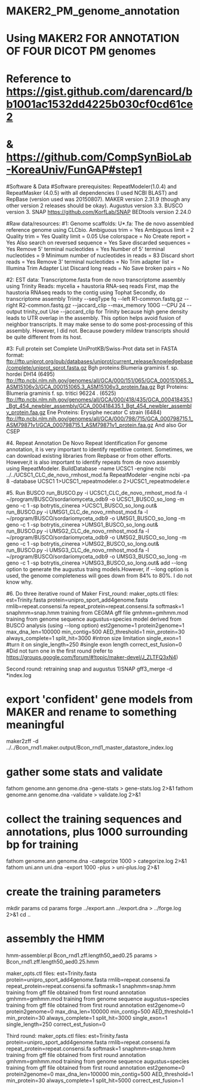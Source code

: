 # MAKER2_PM_genome_annotation
# Using MAKER2 FOR ANNOTATION OF FOUR DICOT PM genomes
# Reference to  https://gist.github.com/darencard/bb1001ac1532dd4225b030cf0cd61ce2
#             & https://github.com/CompSynBioLab-KoreaUniv/FunGAP#step1

#Software & Data
#Software prerequisites:
RepeatModeler(1.0.4) and RepeatMasker (4.0.5) with all dependencies (I used NCBI BLAST) and RepBase (version used was 20150807).
MAKER version 2.31.9 (though any other version 2 releases should be okay).
Augustus version 3.3.
BUSCO version 3.
SNAP https://github.com/KorfLab/SNAP
BEDtools version 2.24.0

#Raw data/resources:
#1: Genome scaffolds:
U*.fa: The de novo assembled reference genome using CLCbio. 
          Ambiguous trim = Yes
          Ambiguous limit = 2
          Quality trim = Yes
          Quality limit = 0.05
          Use colorspace = No
          Create report = Yes
          Also search on reversed sequence = Yes
          Save discarded sequences = Yes
          Remove 5' terminal nucleotides = Yes
          Number of 5' terminal nucleotides = 9
          Minimum number of nucleotides in reads = 83
          Discard short reads = Yes
          Remove 3' terminal nucleotides = No
          Trim adapter list = Illumina Trim Adapter List
          Discard long reads = No
          Save broken pairs = No

#2: EST data:
Transcriptome.fasta from de novo transcriptome assembly using Trinity
Reads: mycelia + haustoria RNA-seq reads 
First, map the haustoria RNAseq reads to the contig using Tophat
Secondly, do transcriptome assembly
Trinity --seqType fq --left R1-common.fastq.gz --right R2-common.fastq.gz --jaccard_clip --max_memory 100G --CPU 24 --output trinity_out
Use --jaccard_clip for Trinity because high gene density leads to UTR overlap in the assembly. This option helps avoid fusion of neighbor transcripts. 
It may make sense to do some post-processing of this assembly. However, I did not. Because powdery
mildew transcripts should be quite different from its host.

#3: Full protein set
Complete UniProtKB/Swiss-Prot data set in FASTA format: ftp://ftp.uniprot.org/pub/databases/uniprot/current_release/knowledgebase/complete/uniprot_sprot.fasta.gz
Bgh proteins:Blumeria graminis f. sp. hordei DH14 (6495)
ftp://ftp.ncbi.nlm.nih.gov/genomes/all/GCA/000/151/065/GCA_000151065.3_ASM15106v3/GCA_000151065.3_ASM15106v3_protein.faa.gz
Bgt Proteins: Blumeria graminis f. sp. tritici 96224 . (6525)
ftp://ftp.ncbi.nlm.nih.gov/genomes/all/GCA/000/418/435/GCA_000418435.1_Bgt_454_newbler_assembly/GCA_000418435.1_Bgt_454_newbler_assembly_protein.faa.gz
Ene Proteins: Erysiphe necator C strain (6484)
ftp://ftp.ncbi.nlm.nih.gov/genomes/all/GCA/000/798/715/GCA_000798715.1_ASM79871v1/GCA_000798715.1_ASM79871v1_protein.faa.gz
And also Gor CSEP


#4. Repeat Annotation
De Novo Repeat Identification
For genome annotation, it is very important to identify repetitive content. Sometimes, we can download existing libraries from Repbase or from other efforts. However,it is also important to identify repeats from de novo assembly using RepeatModeler. 
  BuildDatabase -name UCSC1 -engine ncbi ../../UCSC1_CLC_de_novo_rmhost_mod.fa
  RepeatModeler -engine ncbi -pa 8 -database UCSC1 1>UCSC1_repeatmodeler.o 2>UCSC1_repeatmodeler.e
  
  
#5. Run BUSCO
run_BUSCO.py -i UCSC1_CLC_de_novo_rmhost_mod.fa -l ~/program/BUSCO/sordariomyceta_odb9 -o UCSC1_BUSCO_so_long -m geno -c 1 -sp botrytis_cinerea  >UCSC1_BUSCO_so_long.out&
run_BUSCO.py -i UMSG1_CLC_de_novo_rmhost_mod.fa -l ~/program/BUSCO/sordariomyceta_odb9 -o UMSG1_BUSCO_so_long -m geno -c 1 -sp botrytis_cinerea  >UMSG1_BUSCO_so_long.out&
run_BUSCO.py -i UMSG2_CLC_de_novo_rmhost_mod.fa -l ~/program/BUSCO/sordariomyceta_odb9 -o UMSG2_BUSCO_so_long -m geno -c 1 -sp botrytis_cinerea  >UMSG2_BUSCO_so_long.out&
run_BUSCO.py -i UMSG3_CLC_de_novo_rmhost_mod.fa -l ~/program/BUSCO/sordariomyceta_odb9 -o UMSG3_BUSCO_so_long -m geno -c 1 -sp botrytis_cinerea  >UMSG3_BUSCO_so_long.out&
add --long option to generate the augustus traing models.However, if --long option is used, the genome completeness will goes down from 84% to 80%. I do not know why.

#6. Do three iterative round of Maker
First_round:
maker_opts.ctl files:
est=Trinity.fasta
protein=unipro_sport_add4genome.fasta
rmlib=repeat.consensi.fa
repeat_protein=repeat.consensi.fa
softmask=1
snaphmm=snap.hmm training from CEGMA gff file
gmhmm=gmhmm.mod training from genome sequence
augustus=species model derived from BUSCO analysis (using --long option)
est2genome=1
protein2genome=1
max_dna_len=100000
min_contig=500
AED_threshold=1
min_protein=30
always_complete=1
split_hit=3000 #intron size limitation
single_exon=1 #turn it on
single_length=250 #single exon length 
correct_est_fusion=0 #Did not turn one in the first round (refer to https://groups.google.com/forum/#!topic/maker-devel/J_ZLTFQ3xN4)

Second round:
retraining snap and augustus
1)SNAP
gff3_merge -d *index.log
# export 'confident' gene models from MAKER and rename to something meaningful
maker2zff -d ../../Bcon_rnd1.maker.output/Bcon_rnd1_master_datastore_index.log
# gather some stats and validate
fathom genome.ann genome.dna -gene-stats > gene-stats.log 2>&1
fathom genome.ann genome.dna  -validate > validate.log 2>&1
# collect the training sequences and annotations, plus 1000 surrounding bp for training
fathom genome.ann genome.dna -categorize 1000 > categorize.log 2>&1
fathom uni.ann uni.dna -export 1000 -plus > uni-plus.log 2>&1
# create the training parameters
mkdir params
cd params
forge ../export.ann ../export.dna > ../forge.log 2>&1
cd ..
# assembly the HMM
hmm-assembler.pl Bcon_rnd1.zff.length50_aed0.25 params > Bcon_rnd1.zff.length50_aed0.25.hmm

maker_opts.ctl files:
est=Trinity.fasta 
protein=unipro_sport_add4genome.fasta
rmlib=repeat.consensi.fa
repeat_protein=repeat.consensi.fa
softmask=1
snaphmm=snap.hmm training from gff file obtained from first round annotation
gmhmm=gmhmm.mod training from genome sequence
augustus=species training from gff file obtained from first round annotation 
est2genome=0
protein2genome=0
max_dna_len=100000
min_contig=500
AED_threshold=1
min_protein=30
always_complete=1
split_hit=3000
single_exon=1
single_length=250
correct_est_fusion=0






Third round:
maker_opts.ctl files:
est=Trinity.fasta
protein=unipro_sport_add4genome.fasta
rmlib=repeat.consensi.fa
repeat_protein=repeat.consensi.fa
softmask=1
snaphmm=snap.hmm training from gff file obtained from first round annotation
gmhmm=gmhmm.mod training from genome sequence
augustus=species training from gff file obtained from first round annotation 
est2genome=0
protein2genome=0
max_dna_len=100000
min_contig=500
AED_threshold=1
min_protein=30
always_complete=1
split_hit=5000
correct_est_fusion=1






